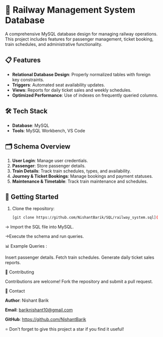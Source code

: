 # 🚆 Railway Management System Database

A comprehensive MySQL database design for managing railway operations. This project includes features for passenger management, ticket booking, train schedules, and administrative functionality.

## 📋 Features
- **Relational Database Design**: Properly normalized tables with foreign key constraints.
- **Triggers**: Automated seat availability updates.
- **Views**: Reports for daily ticket sales and weekly schedules.
- **Optimized Performance**: Use of indexes on frequently queried columns.

## 🛠️ Tech Stack
- **Database**: MySQL
- **Tools**: MySQL Workbench, VS Code

## 🗂️ Schema Overview
1. **User Login**: Manage user credentials.
2. **Passenger**: Store passenger details.
3. **Train Details**: Track train schedules, types, and availability.
4. **Journey & Ticket Bookings**: Manage bookings and payment statuses.
5. **Maintenance & Timetable**: Track train maintenance and schedules.

## 🚀 Getting Started
1. Clone the repository:
   ```bash
   [git clone https://github.com/NishantBarik/SQL/railway_system.sql](https://github.com/NishantBarik/SQL/blob/main/railway_system.sql)

-> Import the SQL file into MySQL.

->Execute the schema and run queries.

📊 Example Queries :

Insert passenger details.
Fetch train schedules.
Generate daily ticket sales reports.

🤝 Contributing

Contributions are welcome! Fork the repository and submit a pull request.

📧 Contact

**Author**: Nishant Barik 

**Email**: bariknishant10@gmail.com

**GitHub**: https://github.com/NishantBarik

⭐ Don't forget to give this project a star if you find it useful!


